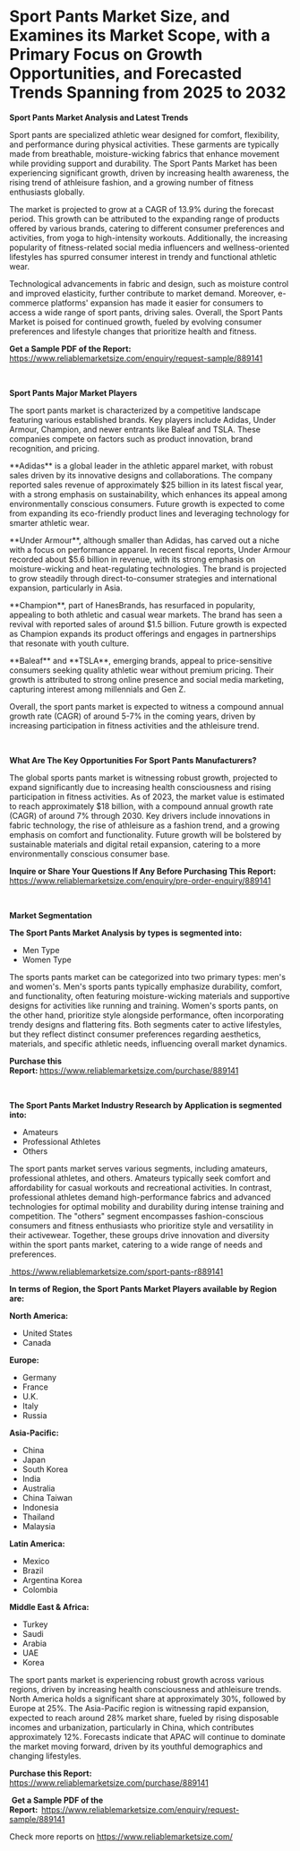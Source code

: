 <p><h1>Sport Pants Market Size, and Examines its Market Scope, with a Primary Focus on Growth Opportunities, and Forecasted Trends Spanning from 2025 to 2032</h1></p><p><strong>Sport Pants Market Analysis and Latest Trends</strong></p>
<p><p>Sport pants are specialized athletic wear designed for comfort, flexibility, and performance during physical activities. These garments are typically made from breathable, moisture-wicking fabrics that enhance movement while providing support and durability. The Sport Pants Market has been experiencing significant growth, driven by increasing health awareness, the rising trend of athleisure fashion, and a growing number of fitness enthusiasts globally.</p><p>The market is projected to grow at a CAGR of 13.9% during the forecast period. This growth can be attributed to the expanding range of products offered by various brands, catering to different consumer preferences and activities, from yoga to high-intensity workouts. Additionally, the increasing popularity of fitness-related social media influencers and wellness-oriented lifestyles has spurred consumer interest in trendy and functional athletic wear.</p><p>Technological advancements in fabric and design, such as moisture control and improved elasticity, further contribute to market demand. Moreover, e-commerce platforms' expansion has made it easier for consumers to access a wide range of sport pants, driving sales. Overall, the Sport Pants Market is poised for continued growth, fueled by evolving consumer preferences and lifestyle changes that prioritize health and fitness.</p></p>
<p><strong>Get a Sample PDF of the Report:&nbsp;</strong> <a href="https://www.reliablemarketsize.com/enquiry/request-sample/889141?utm_campaign=3550&utm_medium=2&utm_source=Github&utm_content=ia&utm_term=04042025&utm_id=sport-pants">https://www.reliablemarketsize.com/enquiry/request-sample/889141</a></p>
<p>&nbsp;</p>
<p><strong>Sport Pants Major Market Players</strong></p>
<p><p>The sport pants market is characterized by a competitive landscape featuring various established brands. Key players include Adidas, Under Armour, Champion, and newer entrants like Baleaf and TSLA. These companies compete on factors such as product innovation, brand recognition, and pricing.</p><p>**Adidas** is a global leader in the athletic apparel market, with robust sales driven by its innovative designs and collaborations. The company reported sales revenue of approximately $25 billion in its latest fiscal year, with a strong emphasis on sustainability, which enhances its appeal among environmentally conscious consumers. Future growth is expected to come from expanding its eco-friendly product lines and leveraging technology for smarter athletic wear.</p><p>**Under Armour**, although smaller than Adidas, has carved out a niche with a focus on performance apparel. In recent fiscal reports, Under Armour recorded about $5.6 billion in revenue, with its strong emphasis on moisture-wicking and heat-regulating technologies. The brand is projected to grow steadily through direct-to-consumer strategies and international expansion, particularly in Asia.</p><p>**Champion**, part of HanesBrands, has resurfaced in popularity, appealing to both athletic and casual wear markets. The brand has seen a revival with reported sales of around $1.5 billion. Future growth is expected as Champion expands its product offerings and engages in partnerships that resonate with youth culture.</p><p>**Baleaf** and **TSLA**, emerging brands, appeal to price-sensitive consumers seeking quality athletic wear without premium pricing. Their growth is attributed to strong online presence and social media marketing, capturing interest among millennials and Gen Z.</p><p>Overall, the sport pants market is expected to witness a compound annual growth rate (CAGR) of around 5-7% in the coming years, driven by increasing participation in fitness activities and the athleisure trend.</p></p>
<p>&nbsp;</p>
<p><strong>What Are The Key Opportunities For Sport Pants Manufacturers?</strong></p>
<p><p>The global sports pants market is witnessing robust growth, projected to expand significantly due to increasing health consciousness and rising participation in fitness activities. As of 2023, the market value is estimated to reach approximately $18 billion, with a compound annual growth rate (CAGR) of around 7% through 2030. Key drivers include innovations in fabric technology, the rise of athleisure as a fashion trend, and a growing emphasis on comfort and functionality. Future growth will be bolstered by sustainable materials and digital retail expansion, catering to a more environmentally conscious consumer base.</p></p>
<p><strong>Inquire or Share Your Questions If Any Before Purchasing This Report:</strong> <a href="https://www.reliablemarketsize.com/enquiry/pre-order-enquiry/889141?utm_campaign=3550&utm_medium=2&utm_source=Github&utm_content=ia&utm_term=04042025&utm_id=sport-pants">https://www.reliablemarketsize.com/enquiry/pre-order-enquiry/889141</a></p>
<p>&nbsp;</p>
<p><strong>Market Segmentation</strong></p>
<p><strong>The Sport Pants Market Analysis by types is segmented into:</strong></p>
<p><ul><li>Men Type</li><li>Women Type</li></ul></p>
<p><p>The sports pants market can be categorized into two primary types: men's and women's. Men's sports pants typically emphasize durability, comfort, and functionality, often featuring moisture-wicking materials and supportive designs for activities like running and training. Women's sports pants, on the other hand, prioritize style alongside performance, often incorporating trendy designs and flattering fits. Both segments cater to active lifestyles, but they reflect distinct consumer preferences regarding aesthetics, materials, and specific athletic needs, influencing overall market dynamics.</p></p>
<p><strong>Purchase this Report:&nbsp;</strong><a href="https://www.reliablemarketsize.com/purchase/889141?utm_campaign=3550&utm_medium=2&utm_source=Github&utm_content=ia&utm_term=04042025&utm_id=sport-pants">https://www.reliablemarketsize.com/purchase/889141</a></p>
<p>&nbsp;</p>
<p><strong>The Sport Pants Market Industry Research by Application is segmented into:</strong></p>
<p><ul><li>Amateurs</li><li>Professional Athletes</li><li>Others</li></ul></p>
<p><p>The sport pants market serves various segments, including amateurs, professional athletes, and others. Amateurs typically seek comfort and affordability for casual workouts and recreational activities. In contrast, professional athletes demand high-performance fabrics and advanced technologies for optimal mobility and durability during intense training and competition. The "others" segment encompasses fashion-conscious consumers and fitness enthusiasts who prioritize style and versatility in their activewear. Together, these groups drive innovation and diversity within the sport pants market, catering to a wide range of needs and preferences.</p></p>
<p><a href="https://www.reliablemarketsize.com/sport-pants-r889141?utm_campaign=3550&utm_medium=2&utm_source=Github&utm_content=ia&utm_term=04042025&utm_id=sport-pants">&nbsp;https://www.reliablemarketsize.com/sport-pants-r889141</a></p>
<p><strong>In terms of Region, the Sport Pants Market Players available by Region are:</strong></p>
<p>
    <p> <strong> North America: </strong>
        <ul>
            <li>United States</li>
            <li>Canada</li>
        </ul>
        </p> 
    <p> <strong> Europe: </strong>
        <ul>
            <li>Germany</li>
            <li>France</li>
            <li>U.K.</li>
            <li>Italy</li>
            <li>Russia</li>
        </ul>
        </p> 
    <p> <strong> Asia-Pacific: </strong>
        <ul>
            <li>China</li>
            <li>Japan</li>
            <li>South Korea</li>
            <li>India</li>
            <li>Australia</li>
            <li>China Taiwan</li>
            <li>Indonesia</li>
            <li>Thailand</li>
            <li>Malaysia</li>
        </ul>
        </p> 
    <p> <strong> Latin America: </strong>
        <ul>
            <li>Mexico</li>
            <li>Brazil</li>
            <li>Argentina Korea</li>
            <li>Colombia</li>
        </ul>
        </p> 
    <p> <strong> Middle East & Africa: </strong>
        <ul>
            <li>Turkey</li>
            <li>Saudi</li>
            <li>Arabia</li>
            <li>UAE</li>
            <li>Korea</li>
        </ul>
    </p>
    </p>
<p><p>The sport pants market is experiencing robust growth across various regions, driven by increasing health consciousness and athleisure trends. North America holds a significant share at approximately 30%, followed by Europe at 25%. The Asia-Pacific region is witnessing rapid expansion, expected to reach around 28% market share, fueled by rising disposable incomes and urbanization, particularly in China, which contributes approximately 12%. Forecasts indicate that APAC will continue to dominate the market moving forward, driven by its youthful demographics and changing lifestyles.</p></p>
<p><strong>Purchase this Report: </strong><a href="https://www.reliablemarketsize.com/purchase/889141?utm_campaign=3550&utm_medium=2&utm_source=Github&utm_content=ia&utm_term=04042025&utm_id=sport-pants">https://www.reliablemarketsize.com/purchase/889141</a></p>
<p>&nbsp;<strong>Get a Sample PDF of the Report:&nbsp;&nbsp;</strong><a href="https://www.reliablemarketsize.com/enquiry/request-sample/889141?utm_campaign=3550&utm_medium=2&utm_source=Github&utm_content=ia&utm_term=04042025&utm_id=sport-pants">https://www.reliablemarketsize.com/enquiry/request-sample/889141</a></p>
<p><strong></strong></p>
<p>Check more reports on <a href="https://www.reliablemarketsize.com/?utm_campaign=3550&utm_medium=2&utm_source=Github&utm_content=ia&utm_term=04042025&utm_id=sport-pants">https://www.reliablemarketsize.com/</a></p>
